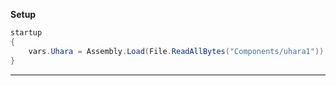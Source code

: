**Setup**
```c#
startup
{
    vars.Uhara = Assembly.Load(File.ReadAllBytes("Components/uhara1")).CreateInstance("Main");
}
```
------------------------------
